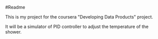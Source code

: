 #Readme

This is my project for the coursera "Developing Data Products" project.


It will be a simulator of PID controller to adjust the temperature of the shower.